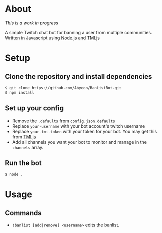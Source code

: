 # About

*This is a work in progress*

A simple Twitch chat bot for banning a user from multiple communities. Written in Javascript using <a href="https://nodejs.org/en/" target ="_blank">Node.js</a> and <a href="https://github.com/tmijs/tmi.js" target="_blank">TMI.js</a>

# Setup
## Clone the repository and install dependencies

```bash
$ git clone https://github.com/Abyeon/BanListBot.git
$ npm install
```

## Set up your config

* Remove the `.defaults` from `config.json.defaults`
* Replace `your-username` with your bot account's twitch username
* Replace `your-tmi-token` with your token for your bot. You may get this from <a href="https://twitchapps.com/tmi/" target="_blank">TMI.js</a>
* Add all channels you want your bot to monitor and manage in the `channels` array.

## Run the bot

```bash
$ node .
```

# Usage

## Commands
* `!banlist [add|remove] <username>` edits the banlist.